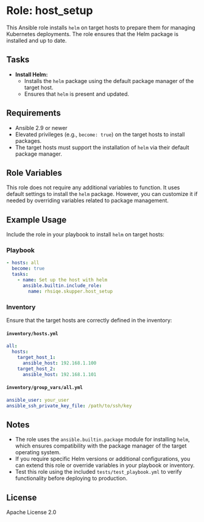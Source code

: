 # Role: host_setup

This Ansible role installs `helm` on target hosts to prepare them for managing Kubernetes deployments. The role ensures that the Helm package is installed and up to date.

## Tasks

- **Install Helm:**
  - Installs the `helm` package using the default package manager of the target host.
  - Ensures that `helm` is present and updated.

## Requirements

- Ansible 2.9 or newer
- Elevated privileges (e.g., `become: true`) on the target hosts to install packages.
- The target hosts must support the installation of `helm` via their default package manager.

## Role Variables

This role does not require any additional variables to function. It uses default settings to install the `helm` package. However, you can customize it if needed by overriding variables related to package management.

## Example Usage

Include the role in your playbook to install `helm` on target hosts:

### Playbook

```yaml
- hosts: all
  become: true
  tasks:
    - name: Set up the host with helm
      ansible.builtin.include_role:
        name: rhsiqe.skupper.host_setup
```

### Inventory

Ensure that the target hosts are correctly defined in the inventory:

#### `inventory/hosts.yml`

```yaml
all:
  hosts:
    target_host_1:
      ansible_host: 192.168.1.100
    target_host_2:
      ansible_host: 192.168.1.101
```

#### `inventory/group_vars/all.yml`

```yaml
ansible_user: your_user
ansible_ssh_private_key_file: /path/to/ssh/key
```

## Notes

- The role uses the `ansible.builtin.package` module for installing `helm`, which ensures compatibility with the package manager of the target operating system.
- If you require specific Helm versions or additional configurations, you can extend this role or override variables in your playbook or inventory.
- Test this role using the included `tests/test_playbook.yml` to verify functionality before deploying to production.

## License

Apache License 2.0
